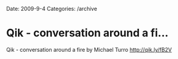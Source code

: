 Date: 2009-9-4
Categories: /archive

# Qik - conversation around a fi...

Qik - conversation around a fire by Michael Turro <a href="http://qik.ly/fB2V" rel="nofollow">http://qik.ly/fB2V</a>
